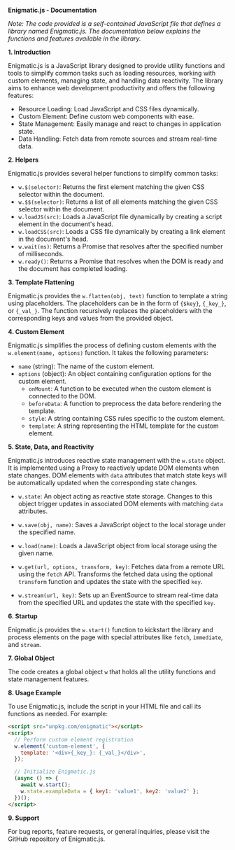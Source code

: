 **Enigmatic.js - Documentation**

*Note: The code provided is a self-contained JavaScript file that defines a library named Enigmatic.js. The documentation below explains the functions and features available in the library.*

**1. Introduction**

Enigmatic.js is a JavaScript library designed to provide utility functions and tools to simplify common tasks such as loading resources, working with custom elements, managing state, and handling data reactivity. The library aims to enhance web development productivity and offers the following features:

- Resource Loading: Load JavaScript and CSS files dynamically.
- Custom Element: Define custom web components with ease.
- State Management: Easily manage and react to changes in application state.
- Data Handling: Fetch data from remote sources and stream real-time data.

**2. Helpers**

Enigmatic.js provides several helper functions to simplify common tasks:

- `w.$(selector)`: Returns the first element matching the given CSS selector within the document.
- `w.$$(selector)`: Returns a list of all elements matching the given CSS selector within the document.
- `w.loadJS(src)`: Loads a JavaScript file dynamically by creating a script element in the document's head.
- `w.loadCSS(src)`: Loads a CSS file dynamically by creating a link element in the document's head.
- `w.wait(ms)`: Returns a Promise that resolves after the specified number of milliseconds.
- `w.ready()`: Returns a Promise that resolves when the DOM is ready and the document has completed loading.

**3. Template Flattening**

Enigmatic.js provides the `w.flatten(obj, text)` function to template a string using placeholders. The placeholders can be in the form of `{$key}`, `{_key_}`, or `{_val_}`. The function recursively replaces the placeholders with the corresponding keys and values from the provided object.

**4. Custom Element**

Enigmatic.js simplifies the process of defining custom elements with the `w.element(name, options)` function. It takes the following parameters:

- `name` (string): The name of the custom element.
- `options` (object): An object containing configuration options for the custom element.
  - `onMount`: A function to be executed when the custom element is connected to the DOM.
  - `beforeData`: A function to preprocess the data before rendering the template.
  - `style`: A string containing CSS rules specific to the custom element.
  - `template`: A string representing the HTML template for the custom element.

**5. State, Data, and Reactivity**

Enigmatic.js introduces reactive state management with the `w.state` object. It is implemented using a Proxy to reactively update DOM elements when state changes. DOM elements with `data` attributes that match state keys will be automatically updated when the corresponding state changes.

- `w.state`: An object acting as reactive state storage. Changes to this object trigger updates in associated DOM elements with matching `data` attributes.

- `w.save(obj, name)`: Saves a JavaScript object to the local storage under the specified name.
- `w.load(name)`: Loads a JavaScript object from local storage using the given name.
- `w.get(url, options, transform, key)`: Fetches data from a remote URL using the `fetch` API. Transforms the fetched data using the optional `transform` function and updates the state with the specified `key`.
- `w.stream(url, key)`: Sets up an EventSource to stream real-time data from the specified URL and updates the state with the specified `key`.

**6. Startup**

Enigmatic.js provides the `w.start()` function to kickstart the library and process elements on the page with special attributes like `fetch`, `immediate`, and `stream`.

**7. Global Object**

The code creates a global object `w` that holds all the utility functions and state management features.

**8. Usage Example**

To use Enigmatic.js, include the script in your HTML file and call its functions as needed. For example:

```html
<script src="unpkg.com/enigmatic"></script>
<script>
  // Perform custom element registration
  w.element('custom-element', {
    template: '<div>{_key_}: {_val_}</div>',
  });

  // Initialize Enigmatic.js
  (async () => {
    await w.start();
    w.state.exampleData = { key1: 'value1', key2: 'value2' };
  })();
</script>
```

**9. Support**

For bug reports, feature requests, or general inquiries, please visit the GitHub repository of Enigmatic.js.